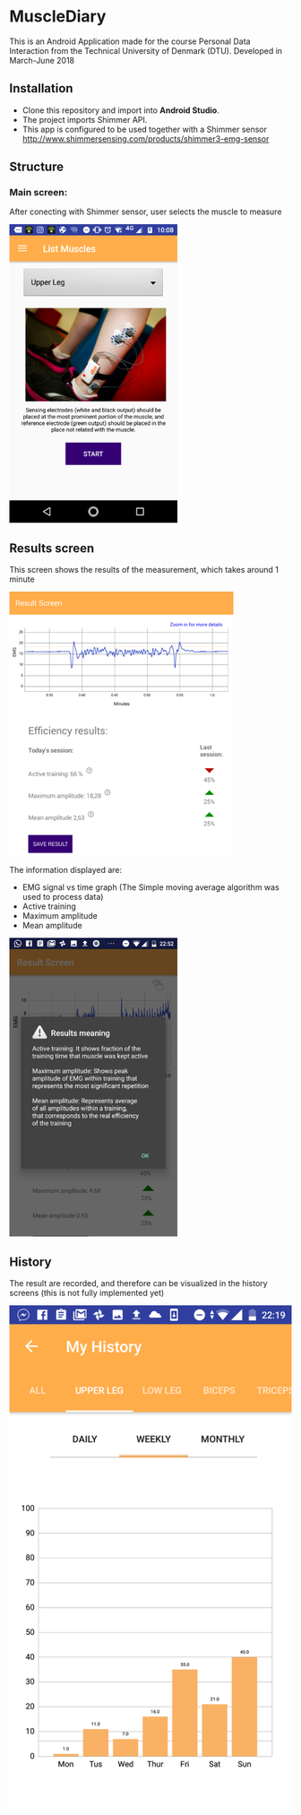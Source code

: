 # MuscleDiary

This is an Android Application made for the course Personal Data Interaction from the Technical University of Denmark (DTU).
Developed in March-June 2018

## Installation
- Clone this repository and import into **Android Studio**.
- The project imports Shimmer API.
- This app is configured to be used together with a Shimmer sensor http://www.shimmersensing.com/products/shimmer3-emg-sensor


## Structure
### Main screen:
After conecting with Shimmer sensor, user selects the muscle to measure

![alt text](https://github.com/AleJuliet/MuscleDiary/blob/master/readmefile/firstscreen.png?s=300)

## Results screen
This screen shows the results of the measurement, which takes around 1 minute

![alt text](https://github.com/AleJuliet/MuscleDiary/blob/master/readmefile/secondscreen.png?s=300)

The information displayed are:
- EMG signal vs time graph (The Simple moving average algorithm was used to process data)
- Active training
- Maximum amplitude 
- Mean amplitude

![alt text](https://github.com/AleJuliet/MuscleDiary/blob/master/readmefile/thirdscreen.png?s=300)

## History
The result are recorded, and therefore can be visualized in the history screens (this is not fully implemented yet)

![alt text](https://github.com/AleJuliet/MuscleDiary/blob/master/readmefile/fourscreen.png?s=300)